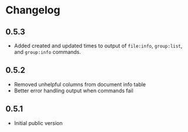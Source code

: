 # Changelog

## 0.5.3

+ Added created and updated times to output of `file:info`, `group:list`, and `group:info` commands.

## 0.5.2

+ Removed unhelpful columns from document info table
+ Better error handling output when commands fail

## 0.5.1

+ Initial public version